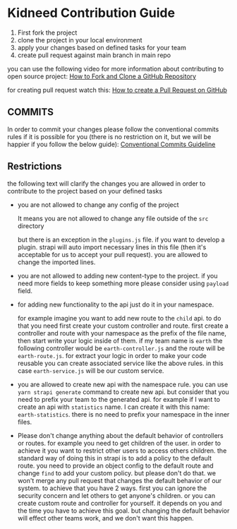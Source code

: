 # Kidneed Contribution Guide

1. First fork the project
2. clone the project in your local environment
3. apply your changes based on defined tasks for your team
4. create pull request against main branch in main repo

you can use the following video for more information about contributing to open source project:
[How to Fork and Clone a GitHub Repository](https://app.egghead.io/lessons/javascript-how-to-fork-and-clone-a-github-repository?pl=how-to-contribute-to-an-open-source-project-on-github)

for creating pull request watch this:
[How to create a Pull Request on GitHub](https://app.egghead.io/lessons/javascript-how-to-create-a-pull-request-on-github?pl=how-to-contribute-to-an-open-source-project-on-github)

## COMMITS

In order to commit your changes please follow the conventional commits rules if it is possible for you (there is no restriction on it, but we will be happier if you follow the below guide):
[Conventional Commits Guideline](https://www.conventionalcommits.org/en/v1.0.0/)

## Restrictions

the following text will clarify the changes you are allowed in order to contribute to the project based on your defined tasks

- you are not allowed to change any config of the project

  It means you are not allowed to change any file outside of the `src` directory

  but there is an exception in the `plugins.js` file. if you want to develop a plugin. strapi will auto import necessary lines in this file (then it's acceptable for us to accept your pull request). you are allowed to change the imported lines.

- you are not allowed to adding new content-type to the project. if you need more fields to keep something more please consider using `payload` field.

- for adding new functionality to the api just do it in your namespace.

  for example imagine you want to add new route to the `child` api. to do that you need first create your custom controller and route. first create a controller and route with your namespace as the prefix of the file name, then start write your logic inside of them.
  if my team name is `earth` the following controller would be `earth-controller.js` and the route will be `earth-route.js`. for extract your logic in order to make your code reusable you can create associated service like the above rules. in this case `earth-service.js` will be our custom service.

- you are allowed to create new api with the namespace rule. you can use `yarn strapi generate` command to create new api. but consider that you need to prefix your team to the generated api. for example if I want to create an api with `statistics` name. I can create it with this name: `earth-statistics`. there is no need to prefix your namespace in the inner files.

- Please don't change anything about the default behavior of controllers or routes. for example you need to get children of the user. in order to achieve it you want to restrict other users to access others children. the standard way of doing this in strapi is to add a policy to the default route. you need to provide an object config to the default route and change `find` to add your custom policy. but please don't do that. we won't merge any pull request that changes the default behavior of our system. to achieve that you have 2 ways. first you can ignore the security concern and let others to get anyone's children. or you can create custom route and controller for yourself. it depends on you and the time you have to achieve this goal. but changing the default behavior will effect other teams work, and we don't want this happen.
